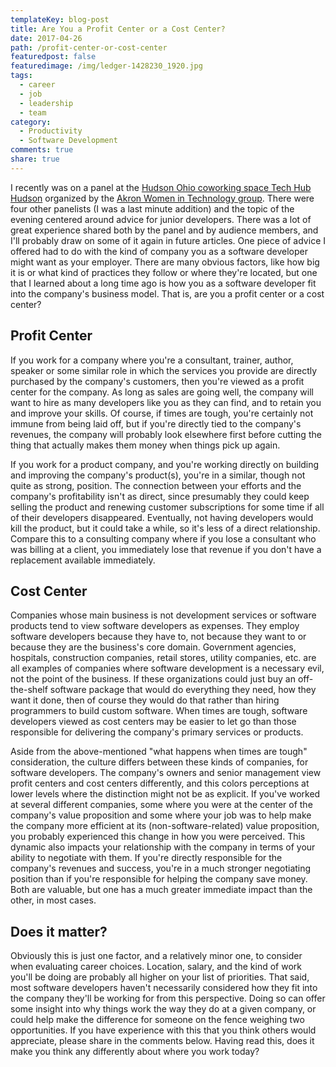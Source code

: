 ```yaml
---
templateKey: blog-post
title: Are You a Profit Center or a Cost Center?
date: 2017-04-26
path: /profit-center-or-cost-center
featuredpost: false
featuredimage: /img/ledger-1428230_1920.jpg
tags:
  - career
  - job
  - leadership
  - team
category:
  - Productivity
  - Software Development
comments: true
share: true
---
```


I recently was on a panel at the [Hudson Ohio coworking space Tech Hub Hudson](http://techhubhudson.com) organized by the [Akron Women in Technology group](http://akronwit.org/). There were four other panelists (I was a last minute addition) and the topic of the evening centered around advice for junior developers. There was a lot of great experience shared both by the panel and by audience members, and I'll probably draw on some of it again in future articles. One piece of advice I offered had to do with the kind of company you as a software developer might want as your employer. There are many obvious factors, like how big it is or what kind of practices they follow or where they're located, but one that I learned about a long time ago is how you as a software developer fit into the company's business model. That is, are you a profit center or a cost center?

## Profit Center

If you work for a company where you're a consultant, trainer, author, speaker or some similar role in which the services you provide are directly purchased by the company's customers, then you're viewed as a profit center for the company. As long as sales are going well, the company will want to hire as many developers like you as they can find, and to retain you and improve your skills. Of course, if times are tough, you're certainly not immune from being laid off, but if you're directly tied to the company's revenues, the company will probably look elsewhere first before cutting the thing that actually makes them money when things pick up again.

If you work for a product company, and you're working directly on building and improving the company's product(s), you're in a similar, though not quite as strong, position. The connection between your efforts and the company's profitability isn't as direct, since presumably they could keep selling the product and renewing customer subscriptions for some time if all of their developers disappeared. Eventually, not having developers would kill the product, but it could take a while, so it's less of a direct relationship. Compare this to a consulting company where if you lose a consultant who was billing at a client, you immediately lose that revenue if you don't have a replacement available immediately.

## Cost Center

Companies whose main business is not development services or software products tend to view software developers as expenses. They employ software developers because they have to, not because they want to or because they are the business's core domain. Government agencies, hospitals, construction companies, retail stores, utility companies, etc. are all examples of companies where software development is a necessary evil, not the point of the business. If these organizations could just buy an off-the-shelf software package that would do everything they need, how they want it done, then of course they would do that rather than hiring programmers to build custom software. When times are tough, software developers viewed as cost centers may be easier to let go than those responsible for delivering the company's primary services or products.

Aside from the above-mentioned "what happens when times are tough" consideration, the culture differs between these kinds of companies, for software developers. The company's owners and senior management view profit centers and cost centers differently, and this colors perceptions at lower levels where the distinction might not be as explicit. If you've worked at several different companies, some where you were at the center of the company's value proposition and some where your job was to help make the company more efficient at its (non-software-related) value proposition, you probably experienced this change in how you were perceived. This dynamic also impacts your relationship with the company in terms of your ability to negotiate with them. If you're directly responsible for the company's revenues and success, you're in a much stronger negotiating position than if you're responsible for helping the company save money. Both are valuable, but one has a much greater immediate impact than the other, in most cases.

## Does it matter?

Obviously this is just one factor, and a relatively minor one, to consider when evaluating career choices. Location, salary, and the kind of work you'll be doing are probably all higher on your list of priorities. That said, most software developers haven't necessarily considered how they fit into the company they'll be working for from this perspective. Doing so can offer some insight into why things work the way they do at a given company, or could help make the difference for someone on the fence weighing two opportunities. If you have experience with this that you think others would appreciate, please share in the comments below. Having read this, does it make you think any differently about where you work today?
